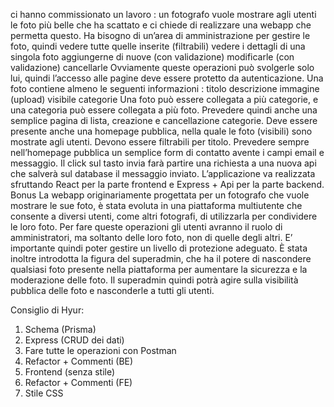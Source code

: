 ci hanno commissionato un lavoro : un fotografo vuole mostrare agli utenti le foto più belle che ha scattato e ci chiede di realizzare una webapp che permetta questo.
Ha bisogno di un’area di amministrazione per gestire le foto, quindi
vedere tutte quelle inserite (filtrabili)
vedere i dettagli di una singola foto
aggiungerne di nuove (con validazione)
modificarle (con validazione)
cancellarle
Ovviamente queste operazioni può svolgerle solo lui, quindi l’accesso alle pagine deve essere protetto da autenticazione.
Una foto contiene almeno le seguenti informazioni :
titolo
descrizione
immagine (upload)
visibile
categorie
Una foto può essere collegata a più categorie, e una categoria può essere collegata a più foto.
Prevedere quindi anche una semplice pagina di lista, creazione e cancellazione categorie.
Deve essere presente anche una homepage pubblica, nella quale le foto (visibili) sono mostrate agli utenti.
Devono essere filtrabili per titolo.
Prevedere sempre nell’homepage pubblica un semplice form di contatto avente i campi email e messaggio.
Il click sul tasto invia farà partire una richiesta a una nuova api che salverà sul database il messaggio inviato.
L’applicazione va realizzata sfruttando React per la parte frontend e Express + Api per la parte backend.
Bonus
La webapp originariamente progettata per un fotografo che vuole mostrare le sue foto, è stata evoluta in una piattaforma multiutente che consente a diversi utenti, come altri fotografi, di utilizzarla per condividere le loro foto. Per fare queste operazioni gli utenti avranno il ruolo di amministratori, ma soltanto delle loro foto, non di quelle degli altri. E’ importante quindi poter gestire un livello di protezione adeguato.
È stata inoltre introdotta la figura del superadmin, che ha il potere di nascondere qualsiasi foto presente nella piattaforma per aumentare la sicurezza e la moderazione delle foto. Il superadmin quindi potrà agire sulla visibilità pubblica delle foto e nasconderle a tutti gli utenti.


Consiglio di Hyur:
1. Schema (Prisma)
2. Express (CRUD dei dati)
3. Fare tutte le operazioni con Postman
4. Refactor + Commenti (BE)
5. Frontend (senza stile)
6. Refactor + Commenti (FE)
7. Stile CSS